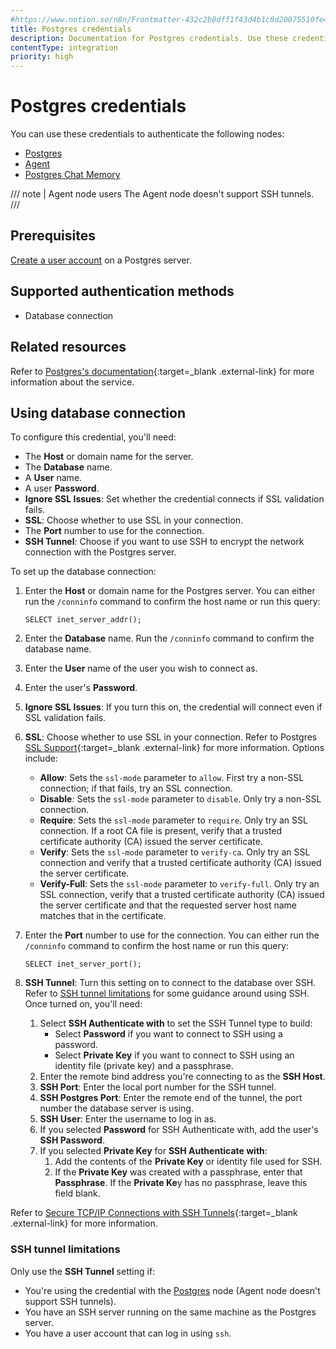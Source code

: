 ```yaml
---
#https://www.notion.so/n8n/Frontmatter-432c2b8dff1f43d4b1c8d20075510fe4
title: Postgres credentials
description: Documentation for Postgres credentials. Use these credentials to authenticate Postgres in n8n, a workflow automation platform.
contentType: integration
priority: high
---
```


# Postgres credentials

You can use these credentials to authenticate the following nodes:

- [Postgres](/integrations/builtin/app-nodes/n8n-nodes-base.postgres/)
- [Agent](/integrations/builtin/cluster-nodes/root-nodes/n8n-nodes-langchain.agent)
- [Postgres Chat Memory](/integrations/builtin/cluster-nodes/sub-nodes/n8n-nodes-langchain.memorypostgreschat/) 

/// note | Agent node users
The Agent node doesn't support SSH tunnels.
///

## Prerequisites

[Create a user account](https://www.postgresql.org/docs/current/sql-createuser.html) on a Postgres server. 

## Supported authentication methods

- Database connection

## Related resources

Refer to [Postgres's documentation](https://www.postgresql.org/docs/16/index.html){:target=_blank .external-link} for more information about the service.

## Using database connection

To configure this credential, you'll need:

- The **Host** or domain name for the server.
- The **Database** name.
- A **User** name.
- A user **Password**.
- **Ignore SSL Issues**: Set whether the credential connects if SSL validation fails.
- **SSL**: Choose whether to use SSL in your connection.
- The **Port** number to use for the connection.
- **SSH Tunnel**: Choose if you want to use SSH to encrypt the network connection with the Postgres server.

To set up the database connection:

1. Enter the **Host** or domain name for the Postgres server. You can either run the `/conninfo` command to confirm the host name or run this query:

    ```
    SELECT inet_server_addr();
    ```

2. Enter the **Database** name. Run the `/conninfo` command to confirm the database name.
3. Enter the **User** name of the user you wish to connect as.
4. Enter the user's **Password**.
5. **Ignore SSL Issues**: If you turn this on, the credential will connect even if SSL validation fails.
6. **SSL**: Choose whether to use SSL in your connection. Refer to Postgres [SSL Support](https://www.postgresql.org/docs/16/libpq-ssl.html){:target=_blank .external-link} for more information. Options include:
    - **Allow**: Sets the `ssl-mode` parameter to `allow`. First try a non-SSL connection; if that fails, try an SSL connection.
    - **Disable**: Sets the `ssl-mode` parameter to `disable`. Only try a non-SSL connection.
    - **Require**: Sets the `ssl-mode` parameter to `require`. Only try an SSL connection. If a root CA file is present, verify that a trusted certificate authority (CA) issued the server certificate.
    - **Verify**: Sets the `ssl-mode` parameter to `verify-ca`. Only try an SSL connection and verify that a trusted certificate authority (CA) issued the server certificate.
    - **Verify-Full**: Sets the `ssl-mode` parameter to `verify-full`. Only try an SSL connection, verify that a trusted certificate authority (CA) issued the server certificate and that the requested server host name matches that in the certificate.
7. Enter the **Port** number to use for the connection. You can either run the `/conninfo` command to confirm the host name or run this query:

    ```
    SELECT inet_server_port();
    ```

8. **SSH Tunnel**: Turn this setting on to connect to the database over SSH. Refer to [SSH tunnel limitations](#ssh-tunnel-limitations) for some guidance around using SSH. Once turned on, you'll need:
    1. Select **SSH Authenticate with** to set the SSH Tunnel type to build:
        - Select **Password** if you want to connect to SSH using a password.
        - Select **Private Key** if you want to connect to SSH using an identity file (private key) and a passphrase.
    2. Enter the remote bind address you're connecting to as the **SSH Host**.
    3. **SSH Port**: Enter the local port number for the SSH tunnel.
    4. **SSH Postgres Port**: Enter the remote end of the tunnel, the port number the database server is using.
    5. **SSH User**: Enter the username to log in as.
    6. If you selected **Password** for SSH Authenticate with, add the user's **SSH Password**.
    7. If you selected **Private Key** for **SSH Authenticate with**:
        1. Add the contents of the **Private Key** or identity file used for SSH.
        2. If the **Private Key** was created with a passphrase, enter that **Passphrase**. If the **Private Ke**y has no passphrase, leave this field blank.

Refer to [Secure TCP/IP Connections with SSH Tunnels](https://www.postgresql.org/docs/16/ssh-tunnels.html){:target=_blank .external-link} for more information.

### SSH tunnel limitations

Only use the **SSH Tunnel** setting if:

- You're using the credential with the [Postgres](/integrations/builtin/app-nodes/n8n-nodes-base.postgres/) node (Agent node doesn't support SSH tunnels).
- You have an SSH server running on the same machine as the Postgres server.
- You have a user account that can log in using `ssh`.
